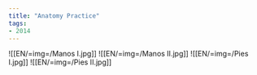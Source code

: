 ```yaml
---
title: "Anatomy Practice"
tags:
- 2014
---
```

![[EN/=img=/Manos I.jpg]]
![[EN/=img=/Manos II.jpg]]
![[EN/=img=/Pies I.jpg]]
![[EN/=img=/Pies II.jpg]]